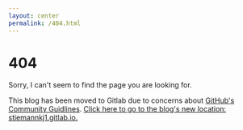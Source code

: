 ```yaml
---
layout: center
permalink: /404.html
---
```


# 404

Sorry, I can't seem to find the page you are looking for.

This blog has been moved to Gitlab due to concerns about <a href="https://github.com/blog/2267-introducing-github-community-guidelines">GitHub's Community Guidlines</a>. <a href="http://stiemannkj1.gitlab.io">Click here to go to the blog's new location: stiemannkj1.gitlab.io.</a>
